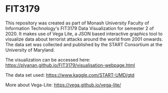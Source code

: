 # FIT3179
This repository was created as part of  Monash University Faculty of Information Technology's FIT3179 Data Visualization for semester 2 of 2020. It makes use of Vega Lite, a JSON based interactive graphics tool to visualize data about terrorist attacks around the world from 2001 onwards. The data set was collected and published by the START Consortium at the University of Maryland. 

The visualization can be accessed here: https://plyanan.github.io/FIT3179/visualisation-webpage.html

The data set used: https://www.kaggle.com/START-UMD/gtd

More about Vega-Lite: https://vega.github.io/vega-lite/
